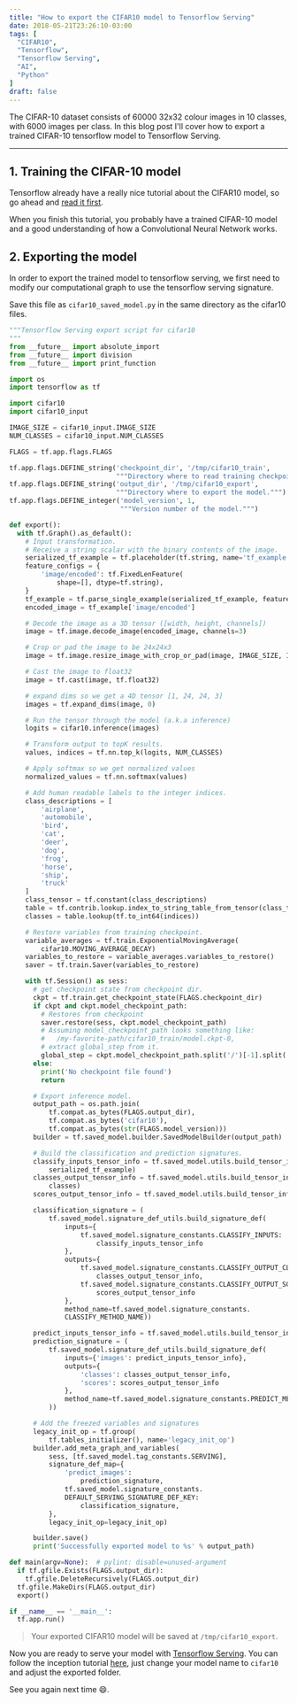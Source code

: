 ```yaml
---
title: "How to export the CIFAR10 model to Tensorflow Serving"
date: 2018-05-21T23:26:10-03:00
tags: [
  "CIFAR10",
  "Tensorflow",
  "Tensorflow Serving",
  "AI",
  "Python"
]
draft: false
---
```


The CIFAR-10 dataset consists of 60000 32x32 colour images in 10 classes, with 6000 images per class. In this blog post I'll cover how to export a trained CIFAR-10 tensorflow model to Tensorflow Serving.

<!--more-->

---

## 1. Training the CIFAR-10 model

Tensorflow already have a really nice tutorial about the CIFAR10 model, so go ahead and [read it first](https://www.tensorflow.org/tutorials/deep_cnn#cifar-10_model).

When you finish this tutorial, you probably have a trained CIFAR-10 model and a good understanding of how a Convolutional Neural Network works.

## 2. Exporting the model

In order to export the trained model to tensorflow serving, we first need to modify our computational graph to use the tensorflow serving signature.

Save this file as `cifar10_saved_model.py` in the same directory as the cifar10 files.

```python
"""Tensorflow Serving export script for cifar10
"""
from __future__ import absolute_import
from __future__ import division
from __future__ import print_function

import os
import tensorflow as tf

import cifar10
import cifar10_input

IMAGE_SIZE = cifar10_input.IMAGE_SIZE
NUM_CLASSES = cifar10_input.NUM_CLASSES

FLAGS = tf.app.flags.FLAGS

tf.app.flags.DEFINE_string('checkpoint_dir', '/tmp/cifar10_train',
                           """Directory where to read training checkpoints.""")
tf.app.flags.DEFINE_string('output_dir', '/tmp/cifar10_export',
                           """Directory where to export the model.""")
tf.app.flags.DEFINE_integer('model_version', 1,
                            """Version number of the model.""")

def export():
  with tf.Graph().as_default():
    # Input transformation.
    # Receive a string scalar with the binary contents of the image.
    serialized_tf_example = tf.placeholder(tf.string, name='tf_example')
    feature_configs = {
        'image/encoded': tf.FixedLenFeature(
            shape=[], dtype=tf.string),
    }
    tf_example = tf.parse_single_example(serialized_tf_example, feature_configs)
    encoded_image = tf_example['image/encoded']

    # Decode the image as a 3D tensor ([width, height, channels])
    image = tf.image.decode_image(encoded_image, channels=3)

    # Crop or pad the image to be 24x24x3
    image = tf.image.resize_image_with_crop_or_pad(image, IMAGE_SIZE, IMAGE_SIZE)

    # Cast the image to float32
    image = tf.cast(image, tf.float32)

    # expand dims so we get a 4D tensor [1, 24, 24, 3]
    images = tf.expand_dims(image, 0)

    # Run the tensor through the model (a.k.a inference)
    logits = cifar10.inference(images)

    # Transform output to topK results.
    values, indices = tf.nn.top_k(logits, NUM_CLASSES)

    # Apply softmax so we get normalized values
    normalized_values = tf.nn.softmax(values)

    # Add human readable labels to the integer indices.
    class_descriptions = [
        'airplane',
        'automobile',
        'bird',
        'cat',
        'deer',
        'dog',
        'frog',
        'horse',
        'ship',
        'truck'
    ]
    class_tensor = tf.constant(class_descriptions)
    table = tf.contrib.lookup.index_to_string_table_from_tensor(class_tensor)
    classes = table.lookup(tf.to_int64(indices))

    # Restore variables from training checkpoint.
    variable_averages = tf.train.ExponentialMovingAverage(
        cifar10.MOVING_AVERAGE_DECAY)
    variables_to_restore = variable_averages.variables_to_restore()
    saver = tf.train.Saver(variables_to_restore)

    with tf.Session() as sess:
      # get checkpoint state from checkpoint dir.
      ckpt = tf.train.get_checkpoint_state(FLAGS.checkpoint_dir)
      if ckpt and ckpt.model_checkpoint_path:
        # Restores from checkpoint
        saver.restore(sess, ckpt.model_checkpoint_path)
        # Assuming model_checkpoint_path looks something like:
        #   /my-favorite-path/cifar10_train/model.ckpt-0,
        # extract global_step from it.
        global_step = ckpt.model_checkpoint_path.split('/')[-1].split('-')[-1]
      else:
        print('No checkpoint file found')
        return

      # Export inference model.
      output_path = os.path.join(
          tf.compat.as_bytes(FLAGS.output_dir),
          tf.compat.as_bytes('cifar10'),
          tf.compat.as_bytes(str(FLAGS.model_version)))
      builder = tf.saved_model.builder.SavedModelBuilder(output_path)

      # Build the classification and prediction signatures.
      classify_inputs_tensor_info = tf.saved_model.utils.build_tensor_info(
          serialized_tf_example)
      classes_output_tensor_info = tf.saved_model.utils.build_tensor_info(
          classes)
      scores_output_tensor_info = tf.saved_model.utils.build_tensor_info(normalized_values)

      classification_signature = (
          tf.saved_model.signature_def_utils.build_signature_def(
              inputs={
                  tf.saved_model.signature_constants.CLASSIFY_INPUTS:
                      classify_inputs_tensor_info
              },
              outputs={
                  tf.saved_model.signature_constants.CLASSIFY_OUTPUT_CLASSES:
                      classes_output_tensor_info,
                  tf.saved_model.signature_constants.CLASSIFY_OUTPUT_SCORES:
                      scores_output_tensor_info
              },
              method_name=tf.saved_model.signature_constants.
              CLASSIFY_METHOD_NAME))

      predict_inputs_tensor_info = tf.saved_model.utils.build_tensor_info(encoded_image)
      prediction_signature = (
          tf.saved_model.signature_def_utils.build_signature_def(
              inputs={'images': predict_inputs_tensor_info},
              outputs={
                  'classes': classes_output_tensor_info,
                  'scores': scores_output_tensor_info
              },
              method_name=tf.saved_model.signature_constants.PREDICT_METHOD_NAME
          ))

      # Add the freezed variables and signatures
      legacy_init_op = tf.group(
          tf.tables_initializer(), name='legacy_init_op')
      builder.add_meta_graph_and_variables(
          sess, [tf.saved_model.tag_constants.SERVING],
          signature_def_map={
              'predict_images':
                  prediction_signature,
              tf.saved_model.signature_constants.
              DEFAULT_SERVING_SIGNATURE_DEF_KEY:
                  classification_signature,
          },
          legacy_init_op=legacy_init_op)

      builder.save()
      print('Successfully exported model to %s' % output_path)

def main(argv=None):  # pylint: disable=unused-argument
  if tf.gfile.Exists(FLAGS.output_dir):
    tf.gfile.DeleteRecursively(FLAGS.output_dir)
  tf.gfile.MakeDirs(FLAGS.output_dir)
  export()

if __name__ == '__main__':
  tf.app.run()
```

> Your exported CIFAR10 model will be saved at `/tmp/cifar10_export`.

Now you are ready to serve your model with [Tensorflow Serving](https://www.tensorflow.org/serving/). You can follow the inception tutorial [here](https://www.tensorflow.org/serving/serving_inception#part_0_create_a_docker_image), just change your model name to `cifar10` and adjust the exported folder.

See you again next time 😄.
